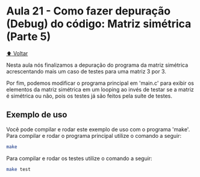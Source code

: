 # Aula 21 - Como fazer depuração (Debug) do código: Matriz simétrica (Parte 5)

[:arrow_up: Voltar](https://github.com/Geofisicando/C-orientado-a-testes#%C3%ADndice)

Nesta aula nós finalizamos a depuração do programa da matriz simétrica acrescentando mais um caso de testes para uma matriz 3 por 3.

Por fim, podemos modificar o programa principal em 'main.c' para exibir os elementos da matriz simétrica em um looping ao invés de testar
se a matriz é simétrica ou não, pois os testes já são feitos pela suíte de testes.

## Exemplo de uso

Você pode compilar e rodar este exemplo de uso com o programa 'make'. Para compilar e rodar o programa principal utilize o comando
a seguir:

```sh
make
```

Para compilar e rodar os testes utilize o comando a seguir:

```sh
make test
```
